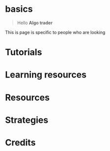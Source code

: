 # basics
> Hello **Algo trader**

This is page is specific to people who are looking 

# Tutorials

# Learning resources

# Resources

# Strategies

# Credits
